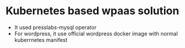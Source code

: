 # Kubernetes based wpaas solution

* It used presslabs-mysql operator
* For wordpress, it use official wordpress docker image with normal kuberrnetes manifest

